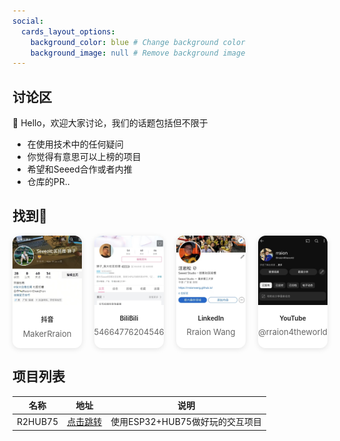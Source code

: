 ```yaml
---
social:
  cards_layout_options:
    background_color: blue # Change background color
    background_image: null # Remove background image
---
```




## 讨论区

👋 Hello，欢迎大家讨论，我们的话题包括但不限于

- 在使用技术中的任何疑问
- 你觉得有意思可以上榜的项目
- 希望和Seeed合作或者内推
- 仓库的PR..


<script src="https://giscus.app/client.js"
        data-repo="RraionWang/RraionWang.github.io"
        data-repo-id="R_kgDOMRt33A"
        data-mapping="number"
        data-term="1"
        data-reactions-enabled="1"
        data-emit-metadata="0"
        data-input-position="bottom"
        data-theme="light"
        data-lang="zh-CN"
        crossorigin="anonymous"
        async>
</script>


## 找到🦁


<style>


    .card-grid {
      display: grid;
      grid-template-columns: repeat(4, 1fr);
      gap: 20px;
    }

    .social-card {
  background-color: #fff; /* 固定白色背景 */
  border-radius: 12px;
  overflow: hidden;
  box-shadow: 0 2px 8px rgba(0, 0, 0, 0.1);
  text-decoration: none;
  transition: transform 0.2s ease;
  color: #333; /* 固定深灰色文字 */
  display: flex;
  flex-direction: column;
  align-items: center;
  text-align: center;
}

    .social-card:hover {
      transform: translateY(-5px);
    }

    .card-image {
      width: 100%;
      aspect-ratio: 1 / 1;
      /* 正方形 */
      object-fit: cover;
    }

    .card-content {
      padding: 15px;
    }

    .card-title {
      margin: 0 0 8px;
      font-size: 10px;
      font-weight: bold;
    }

    .card-desc {
      margin: 0;
      font-size: 13px;
      color: #666
    }
  </style>




  <div class="card-grid">
    <!-- 第一行 -->

  <a href="https://www.douyin.com/user/MS4wLjABAAAAt0bjcMFCWemsRqxjYUwDQ69oOSGnuadn7O4pPcZsvLTLAmNTebMhmTKkYuy_qEsA?from_tab_name=main" class="social-card" data-img="douyin.jpg">
    <img src="douyin.jpg" alt="douyin" class="card-image"
      />
    <div class="card-content">
      <h3 class="card-title">抖音</h3>
      <p class="card-desc">MakerRraion</p>
    </div>
  </a>

  <a href="https://space.bilibili.com/3546647762045462?spm_id_from=333.1007.0.0" class="social-card" data-img="bilibili.jpg">
    <img src="bilibili.jpg" alt="BiliBili" class="card-image"
      />
    <div class="card-content">
      <h3 class="card-title">BiliBili</h3>
      <p class="card-desc">3546647762045462</p>
    </div>
  </a>

  <a href="https://www.linkedin.com/in/%E5%B2%A9%E6%9D%BE-%E6%B1%AA-7a469b357/?locale=en_US" class="social-card" data-img="linkin.jpg">
    <img src="linkin.jpg" alt="LinkedIn" class="card-image"
      />
    <div class="card-content">
      <h3 class="card-title">LinkedIn</h3>
      <p class="card-desc">Rraion Wang</p>
    </div>
  </a>

  <a href="https://www.youtube.com/@rraion4theworld" class="social-card" data-img="youtube.jpg">
    <img src="youtube.jpg" alt="YouTube" class="card-image"
      />
    <div class="card-content">
      <h3 class="card-title">YouTube</h3>
      <p class="card-desc">@rraion4theworld</p>
    </div>
  </a>

  </div>


## 项目列表
|名称|地址|说明|
|-|-|-|
|R2HUB75|[点击跳转](https://rraionwang.github.io/开源项目/R2HUB75/R2HUB75/)|使用ESP32+HUB75做好玩的交互项目|
